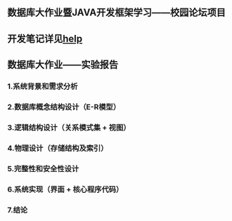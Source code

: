 ## 数据库大作业暨JAVA开发框架学习——校园论坛项目

## 开发笔记详见[help](./help)

## 数据库大作业——实验报告

### 1.系统背景和需求分析

### 2.数据库概念结构设计（E-R模型）

### 3.逻辑结构设计（关系模式集 + 视图）

### 4.物理设计（存储结构及索引）

### 5.完整性和安全性设计

### 6.系统实现（界面 + 核心程序代码）

### 7.结论